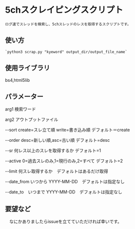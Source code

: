 # 5chスクレイピングスクリプト
	ログ速でスレッドを検索し、5chスレッドのレスを取得するスクリプトです。

## 使い方
	`python3 scrap.py "kyeword" output_dir/output_file_name`

## 使用ライブラリ
 bs4,html5lib

## パラメーター
arg1 検索ワード

arg2 アウトプットファイル

--sort create=スレ立て順 write=書き込み順 デフォルト＝create

--order desc=新しい順,asc=古い順 デフォルト=desc

--sr 何レス以上のスレを取得するか デフォルト=1

--active 0=過去スレのみ,1=現行のみ,2=すべて デフォルト=2

--limit 何スレ取得するか　デフォルトはあるだけ取得

--date_from いつから YYYY-MM-DD　デフォルトは指定なし

--date_to　いつまで YYYY-MM-DD　デフォルトは指定なし

## 要望など
　なにかありましたらissueを立てていただければ幸いです。
